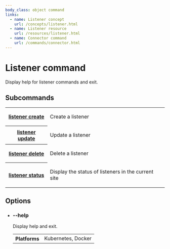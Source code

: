 ```yaml
---
body_class: object command
links:
  - name: Listener concept
    url: /concepts/listener.html
  - name: Listener resource
    url: /resources/listener.html
  - name: Connector command
    url: /commands/connector.html
---
```


# Listener command

<section>

Display help for listener commands and exit.

</section>

<section>

## Subcommands

<table class="commands">
<tr><th><a href="listener-create.html">listener create</a></th><td><p>Create a listener</p>
</td></tr>
<tr><th><a href="listener-update.html">listener update</a></th><td><p>Update a listener</p>
</td></tr>
<tr><th><a href="listener-delete.html">listener delete</a></th><td><p>Delete a listener</p>
</td></tr>
<tr><th><a href="listener-status.html">listener status</a></th><td><p>Display the status of listeners in the current site</p>
</td></tr>
</table>

</section>

<section>

## Options

- <h3 id="help">--help <span class="attribute-info"></span></h3>

  Display help and exit.

  <table class="fields"><tr><th>Platforms</th><td>Kubernetes, Docker</td></table>

</section>
